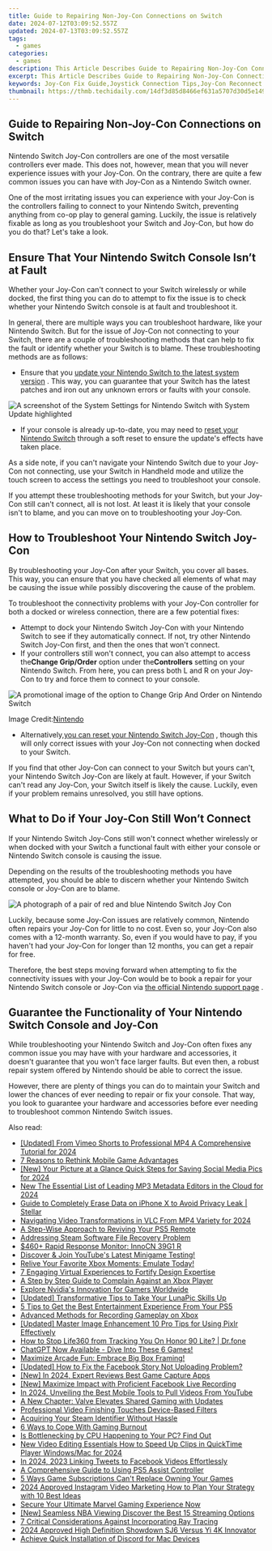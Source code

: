 ```yaml
---
title: Guide to Repairing Non-Joy-Con Connections on Switch
date: 2024-07-12T03:09:52.557Z
updated: 2024-07-13T03:09:52.557Z
tags:
  - games
categories:
  - games
description: This Article Describes Guide to Repairing Non-Joy-Con Connections on Switch
excerpt: This Article Describes Guide to Repairing Non-Joy-Con Connections on Switch
keywords: Joy-Con Fix Guide,Joystick Connection Tips,Joy-Con Reconnect Steps,Nintendo Joy Pad Repair,Joy-Con Linking Troubleshoot,Switch Controller Assembly,Joy-Con Connectivity Advice
thumbnail: https://thmb.techidaily.com/14df3d85d8466ef631a5707d30d5e14919d53addb84823d2a2bfe4ff558c0940.png
---
```


## Guide to Repairing Non-Joy-Con Connections on Switch

 Nintendo Switch Joy-Con controllers are one of the most versatile controllers ever made. This does not, however, mean that you will never experience issues with your Joy-Con. On the contrary, there are quite a few common issues you can have with Joy-Con as a Nintendo Switch owner.

 One of the most irritating issues you can experience with your Joy-Con is the controllers failing to connect to your Nintendo Switch, preventing anything from co-op play to general gaming. Luckily, the issue is relatively fixable as long as you troubleshoot your Switch and Joy-Con, but how do you do that? Let's take a look.

## Ensure That Your Nintendo Switch Console Isn’t at Fault

 Whether your Joy-Con can't connect to your Switch wirelessly or while docked, the first thing you can do to attempt to fix the issue is to check whether your Nintendo Switch console is at fault and troubleshoot it.

 In general, there are multiple ways you can troubleshoot hardware, like your Nintendo Switch. But for the issue of Joy-Con not connecting to your Switch, there are a couple of troubleshooting methods that can help to fix the fault or identify whether your Switch is to blame. These troubleshooting methods are as follows:

* Ensure that you [update your Nintendo Switch to the latest system version](https://www.makeuseof.com/how-to-update-nintendo-switch/) . This way, you can guarantee that your Switch has the latest patches and iron out any unknown errors or faults with your console.

![A screenshot of the System Settings for Nintendo Switch with System Update highlighted](https://static1.makeuseofimages.com/wordpress/wp-content/uploads/2023/06/system-settings-nintendo-switch-1.jpg)

* If your console is already up-to-date, you may need to [reset your Nintendo Switch](https://www.makeuseof.com/ways-to-reset-nintendo-switch/) through a soft reset to ensure the update's effects have taken place.

 As a side note, if you can't navigate your Nintendo Switch due to your Joy-Con not connecting, use your Switch in Handheld mode and utilize the touch screen to access the settings you need to troubleshoot your console.

 If you attempt these troubleshooting methods for your Switch, but your Joy-Con still can't connect, all is not lost. At least it is likely that your console isn't to blame, and you can move on to troubleshooting your Joy-Con.

## How to Troubleshoot Your Nintendo Switch Joy-Con

 By troubleshooting your Joy-Con after your Switch, you cover all bases. This way, you can ensure that you have checked all elements of what may be causing the issue while possibly discovering the cause of the problem.

 To troubleshoot the connectivity problems with your Joy-Con controller for both a docked or wireless connection, there are a few potential fixes:

* Attempt to dock your Nintendo Switch Joy-Con with your Nintendo Switch to see if they automatically connect. If not, try other Nintendo Switch Joy-Con first, and then the ones that won't connect.
* If your controllers still won't connect, you can also attempt to access the**Change Grip/Order** option under the**Controllers** setting on your Nintendo Switch. From here, you can press both L and R on your Joy-Con to try and force them to connect to your console.

![A promotional image of the option to Change Grip And Order on Nintendo Switch](https://static1.makeuseofimages.com/wordpress/wp-content/uploads/2023/09/img12.jpg)

 Image Credit:[Nintendo](https://www.nintendo.com/my/support/switch/controller/index.html)

* Alternatively,[you can reset your Nintendo Switch Joy-Con](https://www.makeuseof.com/nintendo-switch-how-to-reset-joy-cons/) , though this will only correct issues with your Joy-Con not connecting when docked to your Switch.

 If you find that other Joy-Con can connect to your Switch but yours can't, your Nintendo Switch Joy-Con are likely at fault. However, if your Switch can't read any Joy-Con, your Switch itself is likely the cause. Luckily, even if your problem remains unresolved, you still have options.

## What to Do if Your Joy-Con Still Won’t Connect

 If your Nintendo Switch Joy-Cons still won't connect whether wirelessly or when docked with your Switch a functional fault with either your console or Nintendo Switch console is causing the issue.

 Depending on the results of the troubleshooting methods you have attempted, you should be able to discern whether your Nintendo Switch console or Joy-Con are to blame.

![A photograph of a pair of red and blue Nintendo Switch Joy Con](https://static1.makeuseofimages.com/wordpress/wp-content/uploads/2023/09/sara-kurfess-jqprecmineu-unsplash-1.jpg)

 Luckily, because some Joy-Con issues are relatively common, Nintendo often repairs your Joy-Con for little to no cost. Even so, your Joy-Con also comes with a 12-month warranty. So, even if you would have to pay, if you haven't had your Joy-Con for longer than 12 months, you can get a repair for free.

 Therefore, the best steps moving forward when attempting to fix the connectivity issues with your Joy-Con would be to book a repair for your Nintendo Switch console or Joy-Con via [the official Nintendo support page](https://repair.nintendo.com/cc/soConsumer.html) .

## Guarantee the Functionality of Your Nintendo Switch Console and Joy-Con

 While troubleshooting your Nintendo Switch and Joy-Con often fixes any common issue you may have with your hardware and accessories, it doesn't guarantee that you won't face larger faults. But even then, a robust repair system offered by Nintendo should be able to correct the issue.

 However, there are plenty of things you can do to maintain your Switch and lower the chances of ever needing to repair or fix your console. That way, you look to guarantee your hardware and accessories before ever needing to troubleshoot common Nintendo Switch issues.


<ins class="adsbygoogle"
     style="display:block"
     data-ad-format="autorelaxed"
     data-ad-client="ca-pub-7571918770474297"
     data-ad-slot="1223367746"></ins>



<ins class="adsbygoogle"
     style="display:block"
     data-ad-client="ca-pub-7571918770474297"
     data-ad-slot="8358498916"
     data-ad-format="auto"
     data-full-width-responsive="true"></ins>



<span class="atpl-alsoreadstyle">Also read:</span>
<div><ul>
<li><a href="https://eaxpv-info.techidaily.com/updated-from-vimeo-shorts-to-professional-mp4-a-comprehensive-tutorial-for-2024/"><u>[Updated] From Vimeo Shorts to Professional MP4  A Comprehensive Tutorial for 2024</u></a></li>
<li><a href="https://games-able.techidaily.com/7-reasons-to-rethink-mobile-game-advantages/"><u>7 Reasons to Rethink Mobile Game Advantages</u></a></li>
<li><a href="https://snapchat-videos.techidaily.com/new-your-picture-at-a-glance-quick-steps-for-saving-social-media-pics-for-2024/"><u>[New] Your Picture at a Glance  Quick Steps for Saving Social Media Pics for 2024</u></a></li>
<li><a href="https://audio-editing.techidaily.com/new-the-essential-list-of-leading-mp3-metadata-editors-in-the-cloud-for-2024/"><u>New The Essential List of Leading MP3 Metadata Editors in the Cloud for 2024</u></a></li>
<li><a href="https://phone-solutions.techidaily.com/guide-to-completely-erase-data-on-iphone-x-to-avoid-privacy-leak-stellar-by-stellar-data-recovery-ios-iphone-data-recovery/"><u>Guide to Completely Erase Data on iPhone X to Avoid Privacy Leak | Stellar</u></a></li>
<li><a href="https://extra-support.techidaily.com/navigating-video-transformations-in-vlc-from-mp4-variety-for-2024/"><u>Navigating Video Transformations in VLC From MP4 Variety for 2024</u></a></li>
<li><a href="https://games-able.techidaily.com/a-step-wise-approach-to-reviving-your-ps5-remote/"><u>A Step-Wise Approach to Reviving Your PS5 Remote</u></a></li>
<li><a href="https://games-able.techidaily.com/addressing-steam-software-file-recovery-problem/"><u>Addressing Steam Software File Recovery Problem</u></a></li>
<li><a href="https://games-able.techidaily.com/460plus-rapid-response-monitor-innocn-39g1-r/"><u>$460+ Rapid Response Monitor: InnoCN 39G1 R</u></a></li>
<li><a href="https://games-able.techidaily.com/1719169517737-discover-and-join-youtubes-latest-minigame-testing/"><u>Discover & Join YouTube's Latest Minigame Testing!</u></a></li>
<li><a href="https://games-able.techidaily.com/1719168136117-relive-your-favorite-xbox-moments-emulate-today/"><u>Relive Your Favorite Xbox Moments: Emulate Today!</u></a></li>
<li><a href="https://games-able.techidaily.com/7-engaging-virtual-experiences-to-fortify-design-expertise/"><u>7 Engaging Virtual Experiences to Fortify Design Expertise</u></a></li>
<li><a href="https://games-able.techidaily.com/a-step-by-step-guide-to-complain-against-an-xbox-player/"><u>A Step by Step Guide to Complain Against an Xbox Player</u></a></li>
<li><a href="https://games-able.techidaily.com/1719170904655-explore-nvidias-innovation-for-gamers-worldwide/"><u>Explore Nvidia's Innovation for Gamers Worldwide</u></a></li>
<li><a href="https://some-guidance.techidaily.com/updated-transformative-tips-to-take-your-lunapic-skills-up/"><u>[Updated] Transformative Tips to Take Your LunaPic Skills Up</u></a></li>
<li><a href="https://games-able.techidaily.com/5-tips-to-get-the-best-entertainment-experience-from-your-ps5/"><u>5 Tips to Get the Best Entertainment Experience From Your PS5</u></a></li>
<li><a href="https://games-able.techidaily.com/advanced-methods-for-recording-gameplay-on-xbox/"><u>Advanced Methods for Recording Gameplay on Xbox</u></a></li>
<li><a href="https://extra-approaches.techidaily.com/updated-master-image-enhancement-10-pro-tips-for-using-pixlr-effectively/"><u>[Updated] Master Image Enhancement  10 Pro Tips for Using Pixlr Effectively</u></a></li>
<li><a href="https://change-location.techidaily.com/how-to-stop-life360-from-tracking-you-on-honor-90-lite-drfone-by-drfone-virtual-android/"><u>How to Stop Life360 from Tracking You On Honor 90 Lite? | Dr.fone</u></a></li>
<li><a href="https://games-able.techidaily.com/1719171243140-chatgpt-now-available-dive-into-these-6-games/"><u>ChatGPT Now Available - Dive Into These 6 Games!</u></a></li>
<li><a href="https://games-able.techidaily.com/1719172710145-maximize-arcade-fun-embrace-big-box-framing/"><u>Maximize Arcade Fun: Embrace Big Box Framing!</u></a></li>
<li><a href="https://facebook-video-files.techidaily.com/updated-how-to-fix-the-facebook-story-not-uploading-problem/"><u>[Updated] How to Fix the Facebook Story Not Uploading Problem?</u></a></li>
<li><a href="https://facebook-record-videos.techidaily.com/new-in-2024-expert-reviews-best-game-capture-apps/"><u>[New] In 2024, Expert Reviews  Best Game Capture Apps</u></a></li>
<li><a href="https://remote-screen-capture.techidaily.com/new-maximize-impact-with-proficient-facebook-live-recording/"><u>[New] Maximize Impact with Proficient Facebook Live Recording</u></a></li>
<li><a href="https://youtube-stream.techidaily.com/in-2024-unveiling-the-best-mobile-tools-to-pull-videos-from-youtube/"><u>In 2024, Unveiling the Best Mobile Tools to Pull Videos From YouTube</u></a></li>
<li><a href="https://games-able.techidaily.com/a-new-chapter-valve-elevates-shared-gaming-with-updates/"><u>A New Chapter: Valve Elevates Shared Gaming with Updates</u></a></li>
<li><a href="https://extra-resources.techidaily.com/professional-video-finishing-touches-device-based-filters/"><u>Professional Video Finishing Touches  Device-Based Filters</u></a></li>
<li><a href="https://games-able.techidaily.com/acquiring-your-steam-identifier-without-hassle/"><u>Acquiring Your Steam Identifier Without Hassle</u></a></li>
<li><a href="https://games-able.techidaily.com/6-ways-to-cope-with-gaming-burnout/"><u>6 Ways to Cope With Gaming Burnout</u></a></li>
<li><a href="https://games-able.techidaily.com/1719169021532-is-bottlenecking-by-cpu-happening-to-your-pc-find-out/"><u>Is Bottlenecking by CPU Happening to Your PC? Find Out</u></a></li>
<li><a href="https://ai-video-tools.techidaily.com/new-video-editing-essentials-how-to-speed-up-clips-in-quicktime-player-windowsmac-for-2024/"><u>New Video Editing Essentials How to Speed Up Clips in QuickTime Player Windows/Mac for 2024</u></a></li>
<li><a href="https://twitter-videos.techidaily.com/in-2024-2023-linking-tweets-to-facebook-videos-effortlessly/"><u>In 2024, 2023  Linking Tweets to Facebook Videos Effortlessly</u></a></li>
<li><a href="https://games-able.techidaily.com/a-comprehensive-guide-to-using-ps5-assist-controller/"><u>A Comprehensive Guide to Using PS5 Assist Controller</u></a></li>
<li><a href="https://games-able.techidaily.com/5-ways-game-subscriptions-cant-replace-owning-your-games/"><u>5 Ways Game Subscriptions Can't Replace Owning Your Games</u></a></li>
<li><a href="https://instagram-video-recordings.techidaily.com/2024-approved-instagram-video-marketing-how-to-plan-your-strategy-with-10-best-ideas/"><u>2024 Approved  Instagram Video Marketing  How to Plan Your Strategy with 10 Best Ideas</u></a></li>
<li><a href="https://games-able.techidaily.com/1719172049939-secure-your-ultimate-marvel-gaming-experience-now/"><u>Secure Your Ultimate Marvel Gaming Experience Now</u></a></li>
<li><a href="https://extra-skills.techidaily.com/new-seamless-nba-viewing-discover-the-best-15-streaming-options/"><u>[New] Seamless NBA Viewing  Discover the Best 15 Streaming Options</u></a></li>
<li><a href="https://games-able.techidaily.com/7-critical-considerations-against-incorporating-ray-tracing/"><u>7 Critical Considerations Against Incorporating Ray Tracing</u></a></li>
<li><a href="https://some-knowledge.techidaily.com/2024-approved-high-definition-showdown-sj6-versus-yi-4k-innovator/"><u>2024 Approved  High Definition Showdown  SJ6 Versus Yi 4K Innovator</u></a></li>
<li><a href="https://games-able.techidaily.com/achieve-quick-installation-of-discord-for-mac-devices/"><u>Achieve Quick Installation of Discord for Mac Devices</u></a></li>
</ul></div>
